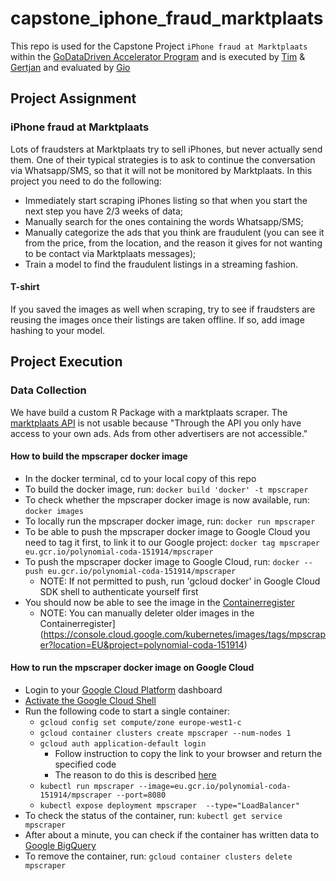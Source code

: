 # capstone_iphone_fraud_marktplaats
This repo is used for the Capstone Project `iPhone fraud at Marktplaats` within the [GoDataDriven Accelerator Program](https://godatadriven.com/data-science-accelerator-program) and is executed by [Tim](https://github.com/timvink) & [Gertjan](https://github.com/G3rtjan) and evaluated by [Gio](https://github.com/gglanzani)

## Project Assignment

### iPhone fraud at Marktplaats

Lots of fraudsters at Marktplaats try to sell iPhones, but never actually send them. One of their
typical strategies is to ask to continue the conversation via Whatsapp/SMS, so that it will not be
monitored by Marktplaats. In this project you need to do the following:

+ Immediately start scraping iPhones listing so that when you start the next step you have 2/3
  weeks of data;
+ Manually search for the ones containing the words Whatsapp/SMS;
+ Manually categorize the ads that you think are fraudulent (you can see it from the price, from
  the location, and the reason it gives for not wanting to be contact via Marktplaats messages);
+ Train a model to find the fraudulent listings in a streaming fashion.

#### T-shirt

If you saved the images as well when scraping, try to see if fraudsters are reusing the images
once their listings are taken offline. If so, add image hashing to your model.

## Project Execution

### Data Collection

We have build a custom R Package with a marktplaats scraper. The [marktplaats API](https://api.marktplaats.nl/docs/v1/overview.html) is not usable because "Through the API you only have access to your own ads. Ads from other advertisers are not accessible."

#### How to build the mpscraper docker image
+ In the docker terminal, cd to your local copy of this repo
+ To build the docker image, run: `docker build 'docker' -t mpscraper`
+ To check whether the mpscraper docker image is now available, run: `docker images`
+ To locally run the mpscraper docker image, run: `docker run mpscraper`
+ To be able to push the mpscraper docker image to Google Cloud you need to tag it first, to link it to our Google project: `docker tag mpscraper eu.gcr.io/polynomial-coda-151914/mpscraper`
+ To push the mpscraper docker image to Google Cloud, run: `docker -- push eu.gcr.io/polynomial-coda-151914/mpscraper`
	+ NOTE: If not permitted to push, run 'gcloud docker' in Google Cloud SDK shell to authenticate yourself first
+ You should now be able to see the image in the [Containerregister](https://console.cloud.google.com/kubernetes/images/tags/mpscraper?location=EU&project=polynomial-coda-151914)
	+ NOTE: You can manually deleter older images in the Containerregister](https://console.cloud.google.com/kubernetes/images/tags/mpscraper?location=EU&project=polynomial-coda-151914)

#### How to run the mpscraper docker image on Google Cloud
+ Login to your [Google Cloud Platform](console.cloud.google.com) dashboard
+ [Activate the Google Cloud Shell](https://cloud.google.com/shell/docs/starting-cloud-shell)
+ Run the following code to start a single container: 
	+ `gcloud config set compute/zone europe-west1-c`
	+ `gcloud container clusters create mpscraper --num-nodes 1`
	+ `gcloud auth application-default login`
		+ Follow instruction to copy the link to your browser and return the specified code
		+ The reason to do this is described [here](https://developers.google.com/identity/protocols/application-default-credentials)
	+ `kubectl run mpscraper --image=eu.gcr.io/polynomial-coda-151914/mpscraper --port=8080`
	+ `kubectl expose deployment mpscraper  --type="LoadBalancer"`
+ To check the status of the container, run: `kubectl get service mpscraper`
+ After about a minute, you can check if the container has written data to [Google BigQuery](https://bigquery.cloud.google.com/dataset/polynomial-coda-151914:mplaats_advs)
+ To remove the container, run: `gcloud container clusters delete mpscraper`
